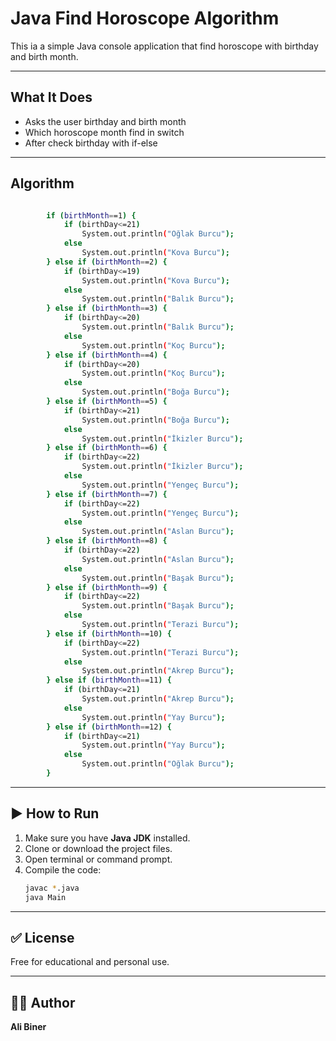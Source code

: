 # Java Find Horoscope Algorithm

This ia a simple Java console application that find horoscope with birthday and birth month.

---

## What It Does

- Asks the user birthday and birth month 
- Which horoscope month find in switch  
- After check birthday with if-else

---

## Algorithm
```bash 

        if (birthMonth==1) {
            if (birthDay<=21)
                System.out.println("Oğlak Burcu");
            else
                System.out.println("Kova Burcu");
        } else if (birthMonth==2) {
            if (birthDay<=19)
                System.out.println("Kova Burcu");
            else
                System.out.println("Balık Burcu");
        } else if (birthMonth==3) {
            if (birthDay<=20)
                System.out.println("Balık Burcu");
            else
                System.out.println("Koç Burcu");
        } else if (birthMonth==4) {
            if (birthDay<=20)
                System.out.println("Koç Burcu");
            else
                System.out.println("Boğa Burcu");
        } else if (birthMonth==5) {
            if (birthDay<=21)
                System.out.println("Boğa Burcu");
            else
                System.out.println("İkizler Burcu");
        } else if (birthMonth==6) {
            if (birthDay<=22)
                System.out.println("İkizler Burcu");
            else
                System.out.println("Yengeç Burcu");
        } else if (birthMonth==7) {
            if (birthDay<=22)
                System.out.println("Yengeç Burcu");
            else
                System.out.println("Aslan Burcu");
        } else if (birthMonth==8) {
            if (birthDay<=22)
                System.out.println("Aslan Burcu");
            else
                System.out.println("Başak Burcu");
        } else if (birthMonth==9) {
            if (birthDay<=22)
                System.out.println("Başak Burcu");
            else
                System.out.println("Terazi Burcu");
        } else if (birthMonth==10) {
            if (birthDay<=22)
                System.out.println("Terazi Burcu");
            else
                System.out.println("Akrep Burcu");
        } else if (birthMonth==11) {
            if (birthDay<=21)
                System.out.println("Akrep Burcu");
            else
                System.out.println("Yay Burcu");
        } else if (birthMonth==12) {
            if (birthDay<=21)
                System.out.println("Yay Burcu");
            else
                System.out.println("Oğlak Burcu");
        }
```
---

## ▶️ How to Run

1. Make sure you have **Java JDK** installed.
2. Clone or download the project files.
3. Open terminal or command prompt.
4. Compile the code:
   ```bash
   javac *.java
   java Main
   ```

---

## ✅ License

Free for educational and personal use.

---

## 👨‍💻 Author

**Ali Biner**
